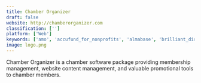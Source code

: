 ```yaml
---
title: Chamber Organizer
draft: false 
website: http://chamberorganizer.com
classification: ['']
platform: ['Web']
keywords: ['amo', 'accufund_for_nonprofits', 'almabase', 'brilliant_directories', 'clubexpress', 'clubworx', 'ezfacility', 'growthzone', 'knack', 'memberleap', 'memberplanet', 'memberclicks', 'munilogic', 'starchapter', 'vaave', 'veryconnect', 'wild_apricot', 'yourmembership', 'zen_planner']
image: logo.png
---
```

Chamber Organizer is a chamber software package providing membership management, website content management, and valuable promotional tools to chamber members.